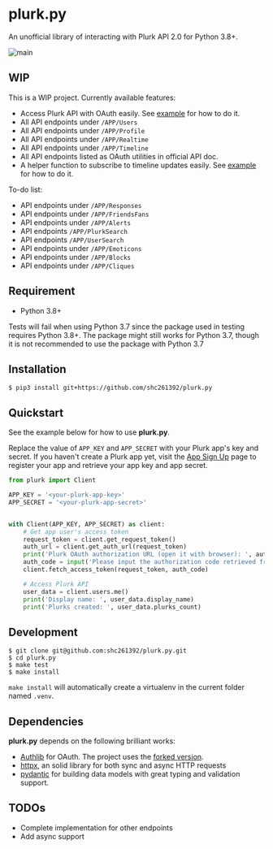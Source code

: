 # plurk.py
An unofficial library of interacting with Plurk API 2.0 for Python 3.8+.

![main](https://github.com/shc261392/plurk.py/actions/workflows/ci.yml/badge.svg?branch=main)

## WIP

This is a WIP project. Currently available features:

- Access Plurk API with OAuth easily. See [example](https://github.com/shc261392/plurk.py/blob/main/examples/quickstart.py) for how to do it.
- All API endpoints under `/APP/Users`
- All API endpoints under `/APP/Profile`
- All API endpoints under `/APP/Realtime`
- All API endpoints under `/APP/Timeline`
- All API endpoints listed as OAuth utilities in official API doc.
- A helper function to subscribe to timeline updates easily. See [example](https://github.com/shc261392/plurk.py/blob/main/examples/quickstart.py) for how to do it.

To-do list:

- API endpoints under `/APP/Responses`
- API endpoints under `/APP/FriendsFans`
- API endpoints under `/APP/Alerts`
- API endpoints `/APP/PlurkSearch`
- API endpoints `/APP/UserSearch`
- API endpoints under `/APP/Emoticons`
- API endpoints under `/APP/Blocks`
- API endpoints under `/APP/Cliques`

## Requirement

- Python 3.8+

Tests will fail when using Python 3.7 since the package used in testing requires Python 3.8+.
The package might still works for Python 3.7, though it is not recommended to use the package with Python 3.7

## Installation

```shell
$ pip3 install git+https://github.com/shc261392/plurk.py
```

## Quickstart

See the example below for how to use **plurk.py**.

Replace the value of `APP_KEY` and `APP_SECRET` with your Plurk app's key and secret.
If you haven't create a Plurk app yet, visit the [App Sign Up](https://www.plurk.com/PlurkApp/create) page
to register your app and retrieve your app key and app secret.


```python
from plurk import Client

APP_KEY = '<your-plurk-app-key>'
APP_SECRET = '<your-plurk-app-secret>'


with Client(APP_KEY, APP_SECRET) as client:
    # Get app user's access token
    request_token = client.get_request_token()
    auth_url = client.get_auth_url(request_token)
    print('Plurk OAuth authorization URL (open it with browser): ', auth_url)
    auth_code = input('Please input the authorization code retrieved from authorization URL: ')
    client.fetch_access_token(request_token, auth_code)

    # Access Plurk API
    user_data = client.users.me()
    print('Display name: ', user_data.display_name)
    print('Plurks created: ', user_data.plurks_count)
```

## Development

```shell
$ git clone git@github.com:shc261392/plurk.py.git
$ cd plurk.py
$ make test
$ make install
```

`make install` will automatically create a virtualenv in the current folder named `.venv`.

## Dependencies

**plurk.py** depends on the following brilliant works:
- [Authlib](https://github.com/lepture/authlib) for OAuth. The project uses the [forked version](https://github.com/shc261392/authlib).
- [httpx](https://github.com/encode/httpx), an solid library for both sync and async HTTP requests
- [pydantic](https://github.com/pydantic/pydantic) for building data models with great typing and validation support.

## TODOs

- Complete implementation for other endpoints
- Add async support
